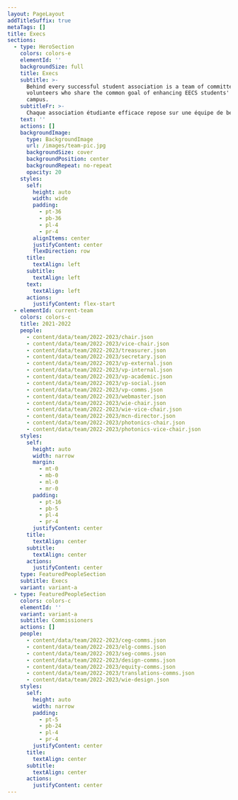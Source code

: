 ```yaml
---
layout: PageLayout
addTitleSuffix: true
metaTags: []
title: Execs
sections:
  - type: HeroSection
    colors: colors-e
    elementId: ''
    backgroundSize: full
    title: Execs
    subtitle: >-
      Behind every successful student association is a team of committed
      volunteers who share the common goal of enhancing EECS students' life on
      campus.
    subtitleFr: >-
      Chaque association étudiante efficace repose sur une équipe de bénévoles engagés qui partagent l'objectif commun d'améliorer la vie des étudiants EECS sur le campus.
    text: ''
    actions: []
    backgroundImage:
      type: BackgroundImage
      url: /images/team-pic.jpg
      backgroundSize: cover
      backgroundPosition: center
      backgroundRepeat: no-repeat
      opacity: 20
    styles:
      self:
        height: auto
        width: wide
        padding:
          - pt-36
          - pb-36
          - pl-4
          - pr-4
        alignItems: center
        justifyContent: center
        flexDirection: row
      title:
        textAlign: left
      subtitle:
        textAlign: left
      text:
        textAlign: left
      actions:
        justifyContent: flex-start
  - elementId: current-team
    colors: colors-c
    title: 2021-2022
    people:
      - content/data/team/2022-2023/chair.json
      - content/data/team/2022-2023/vice-chair.json
      - content/data/team/2022-2023/treasurer.json
      - content/data/team/2022-2023/secretary.json
      - content/data/team/2022-2023/vp-external.json
      - content/data/team/2022-2023/vp-internal.json
      - content/data/team/2022-2023/vp-academic.json
      - content/data/team/2022-2023/vp-social.json
      - content/data/team/2022-2023/vp-comms.json
      - content/data/team/2022-2023/webmaster.json
      - content/data/team/2022-2023/wie-chair.json
      - content/data/team/2022-2023/wie-vice-chair.json
      - content/data/team/2022-2023/mcn-director.json
      - content/data/team/2022-2023/photonics-chair.json
      - content/data/team/2022-2023/photonics-vice-chair.json
    styles:
      self:
        height: auto
        width: narrow
        margin:
          - mt-0
          - mb-0
          - ml-0
          - mr-0
        padding:
          - pt-16
          - pb-5
          - pl-4
          - pr-4
        justifyContent: center
      title:
        textAlign: center
      subtitle:
        textAlign: center
      actions:
        justifyContent: center
    type: FeaturedPeopleSection
    subtitle: Execs
    variant: variant-a
  - type: FeaturedPeopleSection
    colors: colors-c
    elementId: ''
    variant: variant-a
    subtitle: Commissioners
    actions: []
    people:
      - content/data/team/2022-2023/ceg-comms.json
      - content/data/team/2022-2023/elg-comms.json
      - content/data/team/2022-2023/seg-comms.json
      - content/data/team/2022-2023/design-comms.json
      - content/data/team/2022-2023/equity-comms.json
      - content/data/team/2022-2023/translations-comms.json
      - content/data/team/2022-2023/wie-design.json
    styles:
      self:
        height: auto
        width: narrow
        padding:
          - pt-5
          - pb-24
          - pl-4
          - pr-4
        justifyContent: center
      title:
        textAlign: center
      subtitle:
        textAlign: center
      actions:
        justifyContent: center
---
```

